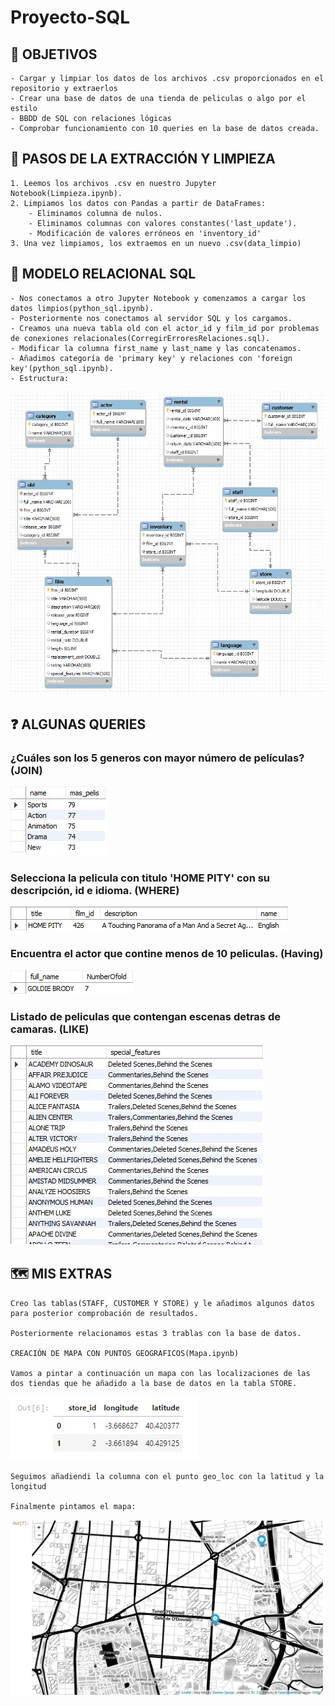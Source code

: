 # Proyecto-SQL

## 🎯 OBJETIVOS

    - Cargar y limpiar los datos de los archivos .csv proporcionados en el repositorio y extraerlos
    - Crear una base de datos de una tienda de peliculas o algo por el estilo
    - BBDD de SQL con relaciones lógicas
    - Comprobar funcionamiento con 10 queries en la base de datos creada.

## 🚶 PASOS DE LA EXTRACCIÓN Y LIMPIEZA

    1. Leemos los archivos .csv en nuestro Jupyter Notebook(Limpieza.ipynb).
    2. Limpiamos los datos con Pandas a partir de DataFrames:
        - Eliminamos columna de nulos.
        - Eliminamos columnas con valores constantes('last_update').
        - Modificación de valores erróneos en 'inventory_id'
    3. Una vez limpiamos, los extraemos en un nuevo .csv(data_limpio)

## 💠 MODELO RELACIONAL SQL

    - Nos conectamos a otro Jupyter Notebook y comenzamos a cargar los datos limpios(python_sql.ipynb).
    - Posteriormente nos conectamos al servidor SQL y los cargamos.
    - Creamos una nueva tabla old con el actor_id y film_id por problemas de conexiones relacionales(CorregirErroresRelaciones.sql).
    - Modificar la columna first_name y last_name y las concatenamos.
    - Añadimos categoría de 'primary key' y relaciones con 'foreign key'(python_sql.ipynb).
    - Estructura:

![Relacional](/img/Relacional.jpg)

## ❓ ALGUNAS QUERIES

### ¿Cuáles son los 5 generos con mayor número de películas? (JOIN)
![query1](/img/query1.jpg)

### Selecciona la pelicula con titulo 'HOME PITY' con su descripción, id e idioma. (WHERE)
![query2](/img/query2.jpg)

### Encuentra el actor que contine menos de 10 peliculas. (Having)
![query3](/img/query3.jpg)

### Listado de peliculas que contengan escenas detras de camaras. (LIKE)
![query4](/img/query4.jpg)

## 🗺️ MIS EXTRAS

    Creo las tablas(STAFF, CUSTOMER Y STORE) y le añadimos algunos datos para posterior comprobación de resultados.

    Posteriormente relacionamos estas 3 trablas con la base de datos.

    CREACIÓN DE MAPA CON PUNTOS GEOGRAFICOS(Mapa.ipynb)

    Vamos a pintar a continuación un mapa con las localizaciones de las dos tiendas que he añadido a la base de datos en la tabla STORE.
![store](/img/loc1.jpg)
    
    Seguimos añadiendi la columna con el punto geo_loc con la latitud y la longitud

    Finalmente pintamos el mapa:
![mapa](/img/mapa.jpg)
